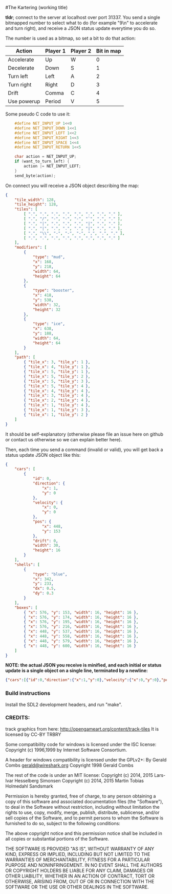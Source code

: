 #The Kartering (working title)

**tldr**; connect to the server at localhost over port 31337. You send a single
bitmapped number to select what to do (for example "9\n" to accelerate and turn
right), and receive a JSON status update everytime you do so.

The number is used as a bitmap, so set a bit to do that action:

Action      | Player 1 | Player 2 | Bit in map |
------------|----------|----------|------------
Accelerate  | Up       | W        | 0
Decelerate  | Down     | S        | 1
Turn left   | Left     | A        | 2
Turn right  | Right    | D        | 3
Drift       | Comma    | C        | 4
Use powerup | Period   | V        | 5

Some pseudo C code to use it:
```C
    #define NET_INPUT_UP 1<<0
    #define NET_INPUT_DOWN 1<<1
    #define NET_INPUT_LEFT 1<<2
    #define NET_INPUT_RIGHT 1<<3
    #define NET_INPUT_SPACE 1<<4
    #define NET_INPUT_RETURN 1<<5

    char action = NET_INPUT_UP;
    if (want_to_turn_left) {
        action |= NET_INPUT_LEFT;
    }
    send_byte(action);
```

On connect you will receive a JSON object describing the map:
```JSON
{
    "tile_width": 128,
    "tile_height": 128,
    "tiles": [
        [ ".", ".", ".", ".", ".", ".", ".", "." ],
        [ ".", "/", "-", "-", "-", "`", ".", "." ],
        [ ".", "|", ".", ".", ".", "|", ".", "." ],
        [ ".", "|", ".", ".", ".", "|", ".", "." ],
        [ ".", "\\", "-", "-", "-", ",", ".", "." ],
        [ ".", ".", ".", ".", ".", ".", ".", "." ]
    ],
    "modifiers": [
        {
            "type": "mud",
            "x": 168,
            "y": 218,
            "width": 64,
            "height": 64
        },
        {
            "type": "booster",
            "x": 418,
            "y": 538,
            "width": 32,
            "height": 32
        },
        {
            "type": "ice",
            "x": 638,
            "y": 188,
            "width": 64,
            "height": 64
        }
    ],
    "path": [
        { "tile_x": 3, "tile_y": 1 },
        { "tile_x": 4, "tile_y": 1 },
        { "tile_x": 5, "tile_y": 1 },
        { "tile_x": 5, "tile_y": 2 },
        { "tile_x": 5, "tile_y": 3 },
        { "tile_x": 5, "tile_y": 4 },
        { "tile_x": 4, "tile_y": 4 },
        { "tile_x": 3, "tile_y": 4 },
        { "tile_x": 2, "tile_y": 4 },
        { "tile_x": 1, "tile_y": 4 },
        { "tile_x": 1, "tile_y": 3 },
        { "tile_x": 1, "tile_y": 2 }
    ]
}
```

It should be self-explanatory (otherwise please file an issue here on
github or contact us otherwise so we can explain better here).

Then, each time you send a command (invalid or valid), you will get back a
status update JSON object like this:
```JSON
{
    "cars": [
        {
            "id": 0,
            "direction": {
                "x": 1,
                "y": 0
            },
            "velocity": {
                "x": 0,
                "y": 0
            },
            "pos": {
                "x": 448,
                "y": 153
            },
            "drift": 0,
            "width": 30,
            "height": 16
        }
    ],
    "shells": [
        {
            "type": "blue",
            "x": 342,
            "y": 233,
            "dx": 0.5,
            "dy": 0.3
        }
    ],
    "boxes": [
        { "x": 576, "y": 153, "width": 16, "height": 16 },
        { "x": 576, "y": 174, "width": 16, "height": 16 },
        { "x": 576, "y": 195, "width": 16, "height": 16 },
        { "x": 576, "y": 216, "width": 16, "height": 16 },
        { "x": 448, "y": 537, "width": 16, "height": 16 },
        { "x": 448, "y": 558, "width": 16, "height": 16 },
        { "x": 448, "y": 579, "width": 16, "height": 16 },
        { "x": 448, "y": 600, "width": 16, "height": 16 }
    ]
}
```


**NOTE: the actual JSON you receive is minified, and each initial or status update is a single
object on a single line, terminated by a newline:**

```JSON
{"cars":[{"id":0,"direction":{"x":1,"y":0},"velocity":{"x":0,"y":0},"pos":{"x":448,"y":153},"drift":0,"width":30,"height":16}],"shells":[]}
```

### Build instructions
Install the SDL2 development headers, and run "make".

### CREDITS:
track graphics from here: http://opengameart.org/content/track-tiles
It is licensed by CC-BY TRBRY


Some compatibility code for windows is licensed under the ISC license:
Copyright (c) 1996,1999 by Internet Software Consortium.

A header for windows compatibility is licensed under the GPLv2+:
 By Gerald Combs <gerald@wireshark.org>
 Copyright 1998 Gerald Combs


The rest of the code is under an MIT license:
Copyright (c) 2014, 2015 Lars-Ivar Hesselberg Simonsen
Copyright (c) 2014, 2015 Martin Tobias Holmedahl Sandsmark

Permission is hereby granted, free of charge, to any person obtaining a copy
of this software and associated documentation files (the "Software"), to deal
in the Software without restriction, including without limitation the rights
to use, copy, modify, merge, publish, distribute, sublicense, and/or sell
copies of the Software, and to permit persons to whom the Software is
furnished to do so, subject to the following conditions:

The above copyright notice and this permission notice shall be included in
all copies or substantial portions of the Software.

THE SOFTWARE IS PROVIDED "AS IS", WITHOUT WARRANTY OF ANY KIND, EXPRESS OR
IMPLIED, INCLUDING BUT NOT LIMITED TO THE WARRANTIES OF MERCHANTABILITY,
FITNESS FOR A PARTICULAR PURPOSE AND NONINFRINGEMENT. IN NO EVENT SHALL THE
AUTHORS OR COPYRIGHT HOLDERS BE LIABLE FOR ANY CLAIM, DAMAGES OR OTHER
LIABILITY, WHETHER IN AN ACTION OF CONTRACT, TORT OR OTHERWISE, ARISING FROM,
OUT OF OR IN CONNECTION WITH THE SOFTWARE OR THE USE OR OTHER DEALINGS IN
THE SOFTWARE.
